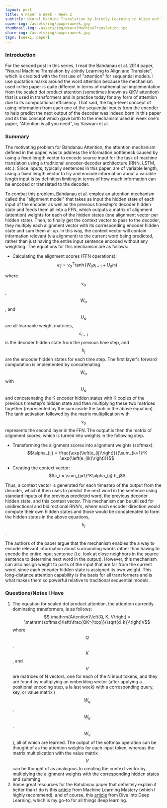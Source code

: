 ```yaml
---
layout: post
title: A Paper a Week - Week 2
subtitle: Neural Machine Translation by Jointly Learning to Align and Translate, Bahdanau et al.
cover-img: /assets/img/apaperaweek.jpg
thumbnail-img: /assets/img/NeuralMachineTranslation.jpg
share-img: /assets/img/apaperaweek.jpg
tags: [week1, paper]
---
```


### Introduction
For the second post in this series, I read the Bahdanau et al. 2014 paper, "Neural Machine Translation by Jointly Learning to Align and Translate", which is credited with the first use of "attention" for sequential models. I use quotation marks around the word attention because the mechanism used in the paper is quite different in terms of mathematical implementation from the scaled dot product attention (sometimes known as QKV attention) that is used in transformers and in practice today for any form of attention due to its computational efficiency. That said, the high-level concept of using information from each one of the sequential inputs from the encoder to help predict the next output of the decoder was indeed born in this paper and its this concept which gave birth to the mechanism used in week one's paper, "Attention is all you need", by Vaswani et al.

### Summary
The motivating problem for Bahdanau Attention, the attention mechanism defined in the paper, was to address the information bottleneck caused by using a fixed length vector to encode source input for the task of machine translation using a traditional encoder-decoder architecture (RNN, LSTM, etc.). Since inputs, typically sentences in this paper, are of variable length, using a fixed length vector to try and encode information about a variable length input is by definition limiting in terms of how much information can be encoded or translated to the decoder.

To combat this problem, Bahdanau et al. employ an attention mechanism called the "alignment model" that takes as input the hidden state of each input of the encoder as well as the previous timestep's decoder hidden state and feeds them all into a FFN, which outputs a matrix of alignment (attention) weights for each of the hidden states (one alignment vector per hidden state). Then, to finally get the context vector to pass to the decoder, they multiply each alignment vector with its corresponding encoder hidden state and sum them all up. In this way, the context vector will contain information relevant (via alignment) to the current word being predicted, rather than just having the entire input sentence encoded without any weighting. The equations for this mechanism are as follows:

* Calculating the alignment scores (FFN operations):
$$e_{ij} = v_a^\top \tanh{\left(W_a s_{i-1} + U_a h_j\right)}$$

where $$v_a$$, $$W_a$$, and $$U_a$$ are all learnable weight matrices, $$s_{i-1}$$ is the decoder hidden state from the previous time step, and $$h_j$$ are the encoder hidden states for each time step. The first layer's forward computation is implemented by concatenating $$W_a$$ with $$U_a$$ and concatenating the K encoder hidden states with K copies of the previous timestep's hidden state and then multiplying these two matrices together (represented by the sum inside the tanh in the above equation). The tanh activation followed by the matrix multiplication with $$v_a$$ represents the second layer in the FFN. The output is then the matrix of alignment scores, which is turned into weights in the following step.

* Transforming the alignment scores into alignment weights (softmax):
$$\alpha_{ij} = \frac{\exp{\left(e_{ij}\right)}}{\sum_{k=1}^K \exp{\left(e_{ik}\right)}}$$

* Creating the context vector:
$$c_i = \sum_{j=1}^K\alpha_{ij} h_j$$

Thus, a context vector is generated for each timestep of the output from the decoder, which it then uses to predict the next word in the sentence using standard inputs of the previous predicted word, the previous decoder hidden state, and this context vector. This mechanism can be utilized for unidirectional and bidirectional RNN's, where each encoder direction would compute their own hidden states and those would be concatenated to form the hidden states in the above equations, $$h_j$$.

The authors of the paper argue that the mechanism enables the a way to encode relevant information about surrounding words rather than having to encode the entire input sentence (i.e. look at close neighbors in the source sentence to determine next word in the output). However, this mechanism can also assign weight to parts of the input that are far from the current word, since each encoder hidden state is assigned its own weight. This long-distance attention capability is the basis for all transformers and is what makes them so powerful relative to traditional sequential models.

### Questions/Notes I Have
1. The equation for scaled dot product attention, the attention currently dominating transformers, is as follows:
$$ \mathrm{Attention}\left(Q, K, V\right) = \mathrm{softmax}\left(\frac{QK^{\top}}{\sqrt{d_k}}\right)V$$
where $$Q$$, $$K$$, and $$V$$ are matrices of N vectors, one for each of the N input tokens, and they are found by multiplying an embedding vector (after applying a positional encoding step, a la last week) with a corresponding query, key, or value matrix ($$W_q$$, $$W_k$$, $$W_v$$), all of which are learned. The output of the softmax operation can be thought of as the attention weights for each input token, whereas the matrix multiplication with the value matrix $$V$$ can be thought of as analogous to creating the context vector by multiplying the alignment weights with the corresponding hidden states and summing.
2. Some great resources for the Bahdanau paper that definitely explain it better than I do is this [article](https://machinelearningmastery.com/the-bahdanau-attention-mechanism/) from Machine Learning Mastery (which I highly recommend), and of course, this [article](https://d2l.ai/chapter_attention-mechanisms-and-transformers/bahdanau-attention.html) from Dive Into Deep Learning, which is my go-to for all things deep learning.